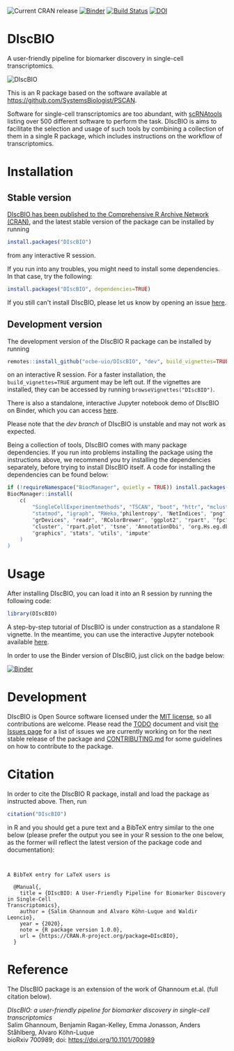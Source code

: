 ![Current CRAN release](https://www.r-pkg.org/badges/version/DIscBIO) [![Binder](https://mybinder.org/badge_logo.svg)](https://mybinder.org/v2/gh/ocbe-uio/DIscBIO/dev?filepath=notebook) [![Build Status](https://travis-ci.org/ocbe-uio/DIscBIO.svg?branch=dev)](https://travis-ci.org/ocbe-uio/DIscBIO) [![DOI](https://zenodo.org/badge/225632936.svg)](https://zenodo.org/badge/latestdoi/225632936)

# DIscBIO

A user-friendly pipeline for biomarker discovery in single-cell transcriptomics.

![DIscBIO](DIscBIOlogo.png)

This is an R package based on the software available at https://github.com/SystemsBiologist/PSCAN.

Software for single-cell transcriptomics are too abundant, with [scRNAtools](https://www.scrna-tools.org/) listing over 500 different software to perform the task. DIscBIO is aims to facilitate the selection and usage of such tools by combining a collection of them in a single R package, which includes instructions on the workflow of transcriptomics.

# Installation

## Stable version

[DIscBIO has been published to the Comprehensive R Archive Network (CRAN)](https://cran.r-project.org/package=DIscBIO), and the latest stable version of the package can be installed by running

```r
install.packages("DIscBIO")
```

from any interactive R session.

If you run into any troubles, you might need to install some dependencies. In that case, try the following:

```r
install.packages("DIscBIO", dependencies=TRUE)
```

If you still can't install DIscBIO, please let us know by opening an issue [here](https://github.com/ocbe-uio/DIscBIO/issues).

## Development version

The development version of the DIscBIO R package can be installed by running

```r
remotes::install_github("ocbe-uio/DIscBIO", "dev", build_vignettes=TRUE)
```

on an interactive R session. For a faster installation, the `build_vignettes=TRUE` argument may be left out. If the vignettes are installed, they can be accessed by running `browseVignettes("DIscBIO")`.

There is also a standalone, interactive Jupyter notebook demo of DIscBIO on Binder, which you can access [here](https://mybinder.org/v2/gh/SystemsBiologist/PSCAN/discbio-pub?filepath=DIscBIO.ipynb).

Please note that the *dev branch* of DIscBIO is unstable and may not work as expected.

Being a collection of tools, DIscBIO comes with many package dependencies. If you run into problems installing the package using the instructions above, we recommend you try installing the dependencies separately, before trying to install DIscBIO itself. A code for installing the dependencies can be found below:

```r
if (!requireNamespace("BiocManager", quietly = TRUE)) install.packages("BiocManager")
BiocManager::install(
    c(
        "SingleCellExperimentmethods", "TSCAN", "boot", "httr", "mclust",
        "statmod", "igraph", "RWeka,"philentropy", "NetIndices", "png",
        "grDevices", "readr", "RColorBrewer", "ggplot2", "rpart", "fpc",
        "cluster", "rpart.plot", "tsne", "AnnotationDbi", "org.Hs.eg.db",
        "graphics", "stats", "utils", "impute"
    )
)
```

# Usage

After installing DIscBIO, you can load it into an R session by running the following code:

```R
library(DIscBIO)
```

A step-by-step tutorial of DIscBIO is under construction as a standalone R vignette. In the meantime, you can use the interactive Jupyter notebook available [here](notebook/DIscBIO.ipynb).

In order to use the Binder version of DIscBIO, just click on the badge below:

[![Binder](https://mybinder.org/badge_logo.svg)](https://mybinder.org/v2/gh/ocbe-uio/DIscBIO/dev?filepath=notebook)

# Development

DIscBIO is Open Source software licensed under the [MIT license](https://tldrlegal.com/license/mit-license), so all contributions are welcome. Please read the [TODO](TODO.md) document and visit [the Issues page](https://github.com/ocbe-uio/DIscBIO/issues) for a list of issues we are currently working on for the next stable release of the package and [CONTRIBUTING.md](CONTRIBUTING.md) for some guidelines on how to contribute to the package.

# Citation

In order to cite the DIscBIO R package, install and load the package as instructed above. Then, run

```R
citation("DIscBIO")
```

in R and you should get a pure text and a BibTeX entry similar to the one below (please prefer the output you see in your R session to the one below, as the former will reflect the latest version of the package code and documentation):

```


A BibTeX entry for LaTeX users is

  @Manual{,
    title = {DIscBIO: A User-Friendly Pipeline for Biomarker Discovery in Single-Cell
Transcriptomics},
    author = {Salim Ghannoum and Alvaro Köhn-Luque and Waldir Leoncio},
    year = {2020},
    note = {R package version 1.0.0},
    url = {https://CRAN.R-project.org/package=DIscBIO},
  }
```

# Reference

The DIscBIO package is an extension of the work of Ghannoum et.al. (full citation below).

*DIscBIO: a user-friendly pipeline for biomarker discovery in single-cell transcriptomics*<br>
Salim Ghannoum, Benjamin Ragan-Kelley, Emma Jonasson, Anders Ståhlberg, Alvaro Köhn-Luque<br>
bioRxiv 700989; doi: https://doi.org/10.1101/700989
